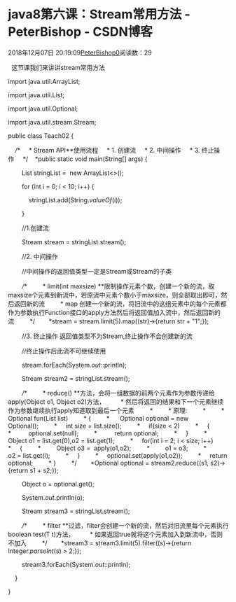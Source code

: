 # java8第六课：Stream常用方法 - PeterBishop - CSDN博客





2018年12月07日 20:19:09[PeterBishop0](https://me.csdn.net/qq_40061421)阅读数：29








  这节课我们来讲讲stream常用方法


import java.util.ArrayList;

import java.util.List;

import java.util.Optional;

import java.util.stream.Stream;



public class Teach02 {



    */**     * Stream API**使用流程     * 1. 创建流     * 2. 中间操作     * 3. 终止操作     */    *public static void main(String[] args) {

        List<String> stringList =  new ArrayList<>();

        for (int i = 0; i < 10; i++) {

            stringList.add(String.*valueOf*(i));

        }



        //1.创建流

        Stream<String> stream = stringList.stream();



        //2. 中间操作

        //中间操作的返回值类型一定是Stream或Stream的子类

        */**         * limit(int maxsize) **限制操作元素个数，创建一个新的流，取maxsize个元素到新流中，若原流中元素个数小于maxsize，则全部取出即可，然后返回新的流         * map 创建一个新的流，将旧流中的这组元素中的每个元素都作为参数执行Function接口的apply方法然后将返回值加入流中，然后返回新的流         */        *stream = stream.limit(5).map((str)->{return str + "1";});



        //3. 终止操作 返回值类型不为Stream,终止操作不会创建新的流

        //终止操作后此流不可继续使用

        stream.forEach(System.*out*::println);



        Stream<String> stream2 = stringList.stream();



        */**         * reduce() **方法，会将一组数据的前两个元素作为参数传递给apply(Object o1, Object o2)方法，         * 然后将返回的结果和下一个元素继续作为参数继续执行apply知道取到最后一个元素         *         * 原理:         *         * Optional fun(List list)         * {         *      Optional optional = new Optional();         *     int size = list.size();         *     if(size < 2)         *     {         *          optional.set(null);         *          return optional;         *     }         *     Object o1 = list.get(0),o2 = list.get(1);         *     for(int i = 2; i < size; i++)         *     {         *         Object o3 =  apply(o1,o2);         *         o1 = o3;         *         o2 = list.get(i);         *     }         *     optional.set(apply(o1,o2));         *     return optional;         * }         */        *Optional optional = stream2.reduce((s1, s2)->{return s1 + s2;});



        Object o = optional.get();



        System.*out*.println(o);



        Stream<String> stream3 = stringList.stream();



        */**         * filter **过滤，filter会创建一个新的流，然后对旧流里每个元素执行boolean test(T t)方法，         * 如果返回true就将这个元素加入到新流中，否则不加入         */        *stream3 = stream3.limit(5).filter((s)->{return Integer.*parseInt*(s) > 2;});



        stream3.forEach(System.*out*::println);

    }

}








